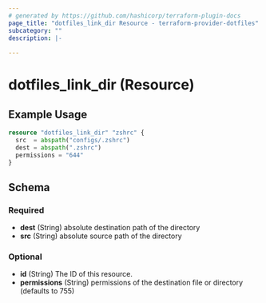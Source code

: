 ```yaml
---
# generated by https://github.com/hashicorp/terraform-plugin-docs
page_title: "dotfiles_link_dir Resource - terraform-provider-dotfiles"
subcategory: ""
description: |-
  
---
```


# dotfiles_link_dir (Resource)



## Example Usage

```terraform
resource "dotfiles_link_dir" "zshrc" {
  src  = abspath("configs/.zshrc")
  dest = abspath(".zshrc")
  permissions = "644"
}
```

<!-- schema generated by tfplugindocs -->
## Schema

### Required

- **dest** (String) absolute destination path of the directory
- **src** (String) absolute source path of the directory

### Optional

- **id** (String) The ID of this resource.
- **permissions** (String) permissions of the destination file or directory (defaults to 755)


